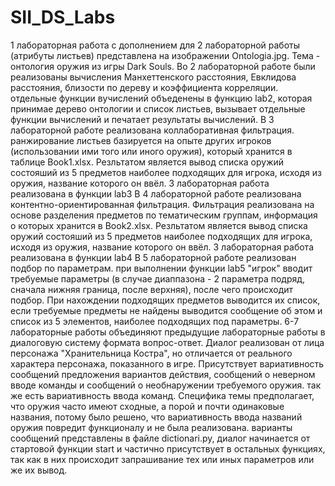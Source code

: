 # SII_DS_Labs
1 лабораторная работа с дополнением для 2 лабораторной работы (атрибуты листьев) представлена на изображении Ontologia.jpg. Тема - онтология оружия из игры Dark Souls.
Во 2 лабораторной работе были реализованы вычисления Манхеттенского расстояния, Евклидова расстояния, близости по дереву и коэффициента корреляции. отдельные функции вучислений объеденены в функцию lab2, которая принимае дерево онтологии и список листьев, вызывает отдельные функции вычислений и печатает результаты вычислений.
В 3 лабораторной работе реализована коллаборативная фильтрация. ранжирование листьев базируется на опыте других игроков (использовании ими того или иного оружия), который хранится в таблице Book1.xlsx. Резльтатом является вывод списка оружий состояший из 5 предметов наиболее подходящих для игрока, исходя из оружия, название которого он ввёл. 3 лабораторная работа реализована в функции lab3
В 4 лабораторной работе реализована контентно-ориентированная фильтрация. Фильтрация реализована на основе разделения предметов по тематическим группам, информация о которых хранится в Book2.xlsx. Резльтатом является вывод списка оружий состояший из 5 предметов наиболее подходящих для игрока, исходя из оружия, название которого он ввёл. 3 лабораторная работа реализована в функции lab4
В 5 лабораторной работе реализован подбор по параметрам. при выполнении функции lab5 "игрок" вводит требуемые параметры (в случае диаппазона - 2 параметра подряд, сначала нижняя граница, после верхняя), после чего происходит подбор. При нахождении подходящих предметов выводится их список, если требуемые предметы не найдены выводится сообщение об этом и список из 5 элементов, наиболее подходящих под параметры.
6-7 лабораторные работы объединяют предыдущие лабораторные работы в диалоговую систему формата вопрос-ответ. Диалог реализован от лица персонажа "Хранительница Костра", но отличается от реального характера персонажа, показанного в игре. Присутствует вариативность сообщений предложения вариантов действия, сообщений о неверном вводе команды и сообщений о необнаружении требуемого оружия. так же есть вариативность ввода команд. Специфика темы предполагает, что оружия часто имеют сходные, а порой и почти одинаковые названия, потому было решено, что вариативность ввода названий оружия повредит функционалу и не была реализована. варианты сообщений представлены в файле dictionari.py, диалог начинается от стартовой функции start и частично присутствует в остальных функциях, так как в них происходит запрашивание тех или иных параметров или же их вывод.